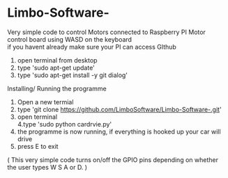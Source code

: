 # Limbo-Software-
Very simple code to control Motors connected to Raspberry PI Motor control board using WASD on the keyboard <br>
if you havent already make sure your PI can access GIthub <br>
1. open terminal from desktop <br>
2. type 'sudo apt-get update' <br>
3. type 'sudo apt-get install -y git dialog' <br>


Installing/ Running the programme <br>
1. Open a new termial <br>
2. type 'git clone https://github.com/LimboSoftware/Limbo-Software-.git' <br>
3. open terminal <br>
4.type 'sudo python cardrvie.py' <br>
5. the programme is now running, if everything is hooked up your car will drive  <br>
6. press E to exit  <br>

( This very simple code turns on/off the GPIO pins depending on whether the user types W S A or D. ) <br>
